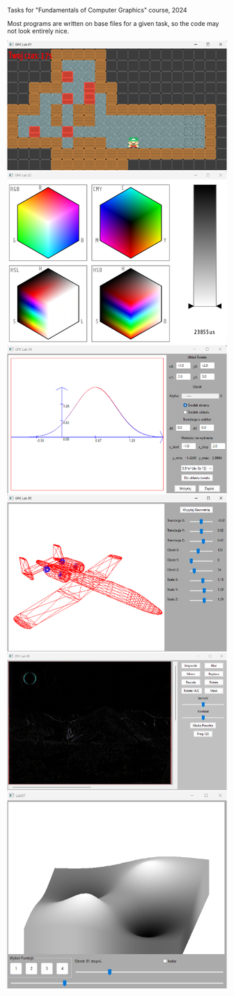 Tasks for "Fundamentals of Computer Graphics" course, 2024

Most programs are written on base files for a given task, so the code may not look entirely nice.

![](img/Lab01.png)
![](img/Lab02.png)
![](img/Lab04.png)
![](img/Lab05.png)
![](img/Lab06.png)
![](img/Lab07.png)